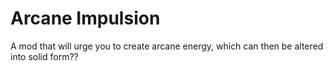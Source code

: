 Arcane Impulsion
================

A mod that will urge you to create arcane energy, which can then be altered into solid form??
